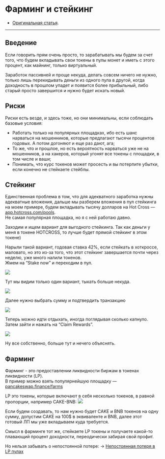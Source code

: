 # Фарминг и стейкинг
- [Оригинальная статья](https://teletype.in/@greezblog/farming-i-steiking_3.2).
---

## Введение
Если говорить прям очень просто, то зарабатывать мы будем за счет того, что будем вкладывать свои токены в пулы монет и иметь с этого процент, как майнинг, только виртуальный.

Заработок пассивней и проще некуда, делать совсем ничего не нужно, только лишь перекидывать деньги из одного пула в другой, когда доходность в прошлом упадет и появится более прибыльный, либо старый просто завершится и нужно будет искать новый.

## Риски
Риски есть везде, и здесь тоже, но они минимальны, если соблюдать базовые условия:  
- Работать только на популярных площадках, ибо есть шанс нарваться на мошенников, которые предлагают тысячи процентов годовых. А потом догоняют и еще раз дают, ага;  
- То же, что и прошлое, но есть вероятность нарваться уже не на мошенников, а на хакеров, который угонят все токены с площадки, в том числе и ваши;  
- Понимать, что курс токенов может просесть и вы потерпите убытки, если конечно не стейкаете стейблы.

## Стейкинг
Единственная проблема в том, что для адекватного заработка нужны адекватные вложения, дальше мы разберем вложения в пул стейкинга на моем примере, будем вкладывать тысячу долларов на Hot Cross — [app.hotcross.com/pools](https://app.hotcross.com/pools).  
Не самая популярная площадка, но я с ней работаю давно.

Заходим и ищем вариант для выгодного стейкинга. Так как деньги у меня в токене HOTCROSS, то лучше будет прямой стейкинг в этом токене)

Нарыли такой вариант, годовая ставка 42%, если стейкать в хоткроссе, маловато, но это из-за того, что этот стейкинг завершается почти через неделю, уже много налили токенов.  
Жмем на “Stake now” и переходим в пул.

![](https://cdn-images-1.medium.com/max/800/1*f3mZ3pbXHoCy_gHKtb-exg.png)

Тут мы видим только один вариант, тыкать больше некуда.

![](https://cdn-images-1.medium.com/max/800/1*yMu1-1OQ9ktdEqNzMEQo0Q.png)

Далее нужно выбрать сумму и подтвердить транзакцию

![](https://cdn-images-1.medium.com/max/800/1*-Cnwb9V4sObSIcW9MH2pdA.png)

Теперь можно идти отдыхать, иногда поглядывая сколько капнуло.  
Затем зайти и нажать на “Claim Rewards”.

![](https://cdn-images-1.medium.com/max/800/1*BBHCzW5XAYGTWnTahN3WcQ.png)

Ну все собственно, больше тут и нечего объяснять.

## Фарминг
Фарминг - это предоставлении ликвидности биржам в токенах ликвидности (LP).  
В пример можно взять популярнейшую площадку — [pancakeswap.finance/farms](https://pancakeswap.finance/farms)

LP это токены, которые включают в себя несколько токенов, в равной пропорции, например CAKE-BNB:
![](https://cdn-images-1.medium.com/max/800/1*_xFJQkm--0xp__q-cIcPjw.png)

Если будем создавать, то нам нужно будет CAKE и BNB токенов на одну сумму, допустим CAKE на 100$ в эквиваленте и BNB, далее этот готовый ЛП мы уже вкладываем куда требуется.

Смысл в фарминге тот же, стейкаете LP токены и получаете какой-то плавающий процент доходности, переодически забирая свой профит.

Но нельзя забывать о непостоянной потере:
-> [Непостоянная потеря в LP пулах](../Непостоянная%20потеря%20в%20LP%20пулах.md)
